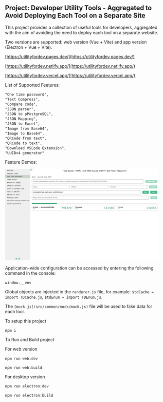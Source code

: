 ## Project: Developer Utility Tools - Aggregated to Avoid Deploying Each Tool on a Separate Site

This project provides a collection of useful tools for developers, aggregated with the aim of avoiding the need to deploy each tool on a separate website.

Two versions are supported: web version (Vue + Vite) and app version (Electron + Vue + Vite).

[https://utilityfordev.pages.dev/](https://utilityfordev.pages.dev/)

[https://utilityfordev.netlify.app/](https://utilityfordev.netlify.app/)

[https://utilityfordev.vercel.app/](https://utilityfordev.vercel.app/)

List of Supported Features:

```
"One time password",
"Text Compress",
"Compare code",
"JSON parser",
"JSON to pPostgreSQL",
"JSON Mapping",
"JSON to Excel",
"Image from Base64",
"Image to Base64",
"QRCode from text",
"QRCode to text",
"Download VSCode Extension",
"UUIDv4 generator"
```

Feature Demos:

![alt text](img/demo_otp.png)

Application-wide configuration can be accessed by entering the following command in the console:

```
window.__env
```

Global objects are injected in the `renderer.js` file, for example: `$tdCache = import TDCache.js`, `$tdEnum = import TDEnum.js`.

The `[mock.js](src/common/mock/mock.js)` file will be used to fake data for each tool.

To setup this project

```
npm i
```

To Run and Build project

For web version

```
npm run web:dev
```

```
npm run web:build
```

For desktop version

```
npm run electron:dev
```

```
npm run electron:build
```
